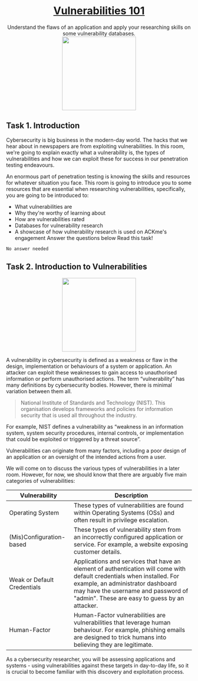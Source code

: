 # <div align='center'>[Vulnerabilities 101](https://tryhackme.com/room/vulnerabilities101)</div>
<div align='center'>Understand the flaws of an application and apply your researching skills on some vulnerability databases.</div>
<div align='center'>
  <img src='https://github.com/user-attachments/assets/e664ade5-b34e-4a56-9f8c-bde133eadb69' height='200'/>
</div>

## Task 1. Introduction
Cybersecurity is big business in the modern-day world. The hacks that we hear about in newspapers are from exploiting vulnerabilities. In this room, we're going to explain exactly what a vulnerability is, the types of vulnerabilities and how we can exploit these for success in our penetration testing endeavours.

An enormous part of penetration testing is knowing the skills and resources for whatever situation you face. This room is going to introduce you to some resources that are essential when researching vulnerabilities, specifically, you are going to be introduced to:

* What vulnerabilities are
* Why they're worthy of learning about
* How are vulnerabilities rated
* Databases for vulnerability research
* A showcase of how vulnerability research is used on ACKme's engagement
Answer the questions below
Read this task!
```
No answer needed
```
## Task 2. Introduction to Vulnerabilities

<div align='center'>
  <img src='https://github.com/user-attachments/assets/7b4f5dbf-beb5-4531-8f83-1e5c4a46b762' height='200'/>
</div>

A vulnerability in cybersecurity is defined as a weakness or flaw in the design, implementation or behaviours of a system or application. An attacker can exploit these weaknesses to gain access to unauthorised information or perform unauthorised actions. The term “vulnerability” has many definitions by cybersecurity bodies. However, there is minimal variation between them all.

> National Institute of Standards and Technology (NIST). This organisation develops frameworks and policies for information security that is used all throughout the industry.

For example, NIST defines a vulnerability as “weakness in an information system, system security procedures, internal controls, or implementation that could be exploited or triggered by a threat source”.

Vulnerabilities can originate from many factors, including a poor design of an application or an oversight of the intended actions from a user.

We will come on to discuss the various types of vulnerabilities in a later room. However, for now, we should know that there are arguably five main categories of vulnerabilities:

|Vulnerability|Description|
|--|--|
|Operating System|These types of vulnerabilities are found within Operating Systems (OSs) and often result in privilege escalation.|
|(Mis)Configuration-based|These types of vulnerability stem from an incorrectly configured application or service. For example, a website exposing customer details.|
|Weak or Default Credentials|Applications and services that have an element of authentication will come with default credentials when installed. For example, an administrator dashboard may have the username and password of "admin". These are easy to guess by an attacker.|Application Logic|These vulnerabilities are a result of poorly designed applications. For example, poorly implemented authentication mechanisms that may result in an attacker being able to impersonate a user.|
|Human-Factor|Human-Factor vulnerabilities are vulnerabilities that leverage human behaviour. For example, phishing emails are designed to trick humans into believing they are legitimate.|

As a cybersecurity researcher, you will be assessing applications and systems - using vulnerabilities against these targets in day-to-day life, so it is crucial to become familiar with this discovery and exploitation process.
